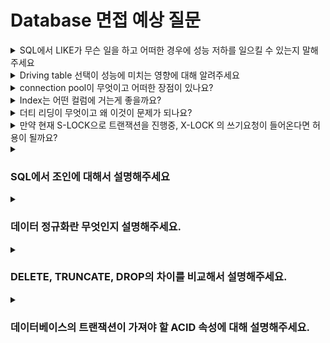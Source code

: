 # Database 면접 예상 질문

<details>
<summary>SQL에서 LIKE가 무슨 일을 하고 어떠한 경우에 성능 저하를 일으킬 수 있는지 말해주세요</summary>

<br>

- LIKE 는 문자열 데이터에서 문자열 패턴 매칭에 사용되는 키워드입니다.
- 와일드카드라는 특수 문자와 함께 사용되는데 % 기호는 0개 이상의 모든 문자, _는 1개의 단일 문자를 의미합니다.
- LIKE는 %가 패턴의 가장 앞부분에 있는 경우 INDEX 사용이 제한되어 전체 테이블 스캔이 발생해 성능 저하를 일으킬 수 있습니다.

    <details>
    <summary>꼬리질문 : 그렇다면 LIKE의 성능 개선 방법에는 어떤 것이 있는지 알려주세요</summary>
    
    <br>

    - 첫번째 방법으로는 패턴 앞에 %를 피해 index가 효율적으로 사용되게 하는 것입니다.
    - 두번째 방법으로는 패턴 앞에 %가 반드시 필요한 경우 Full Text INDEX나 전문 검색 엔진을 활용하는 것입니다.
    
    </details>
</details>



<details>
<summary>Driving table 선택이 성능에 미치는 영향에 대해 알려주세요</summary>

<br>

- Driving table은 join시 먼저 access되는 테이블이고 Driven table은 Driving table로부터 값을 받아 나중에 access되는 테이블입니다. 
- Driving table의 행 수만큼 반복적으로 Driven table을 조회하기 때문에 행 수가 적고, 조건으로 걸러질 가능성이 높은 테이블을 Driving table로 삼는 것이 효율적입니다.
- 데이터 많은 테이블이 Driving table 되면 반복 조회 횟수 많아져 느려질 수 있습니다.
- 데이터 적은 테이블이 Driving table 되면 반복 조회가 적어져 빨라질 수 있습니다.

    <details>
    <summary>꼬리질문 : index는 Driven, Driving 둘 중 어떤 테이블에 있는게 좋은가요?</summary>
    
    <br>

    - Driven table에 Index가 있는 것이 성능적으로 좋습니다.
    - Index가 있다면 Driven table을 순회하지 않고 빨리 찾을 수 있어서 Driven table 조인 컬럼에 Index 있을 때 성능 좋습니다.
    - Driving table은 일반적으로 한번만 full scan하기 때문에 Driving table에는 있으면 좋지만 없어도 상관 없습니다.

    
    </details>
</details>



<details>
<summary>connection pool이 무엇이고 어떠한 장점이 있나요?</summary>

<br>

- connection pool이란 Connection 객체를 Application 실행 시 미리 일정 수만큼 생성 후 pool에 저장해두고, 필요할 때마다 Connection 할당받아 사용한 뒤 반환하는 기법입니다.
- 장점으로는
- 매번 Connection 생성, 종료에 드는 overhead를 줄여 성능이 향상됩니다.
- 또 동시에 연결되는 Connection 수를 제한해 DB 서버에 과도한 부하 방지할 수 있습니다.
- 마지막으로 Connection 관리를 중앙 집중화해 Connection 누수 및 자원 고갈 문제 방지해 안전성을 향상 시킬 수 있습니다.

    <details>
    <summary>꼬리질문 : connection pool에서 발생 가능한 문제는 어떤 문제가 있나요?</summary>
    
    <br>

    - Connection Pool에 미리 생성된 Connection 수가 Application 동시 요청량보다 부족한 경우 Connection 수 부족으로 인한 대기 시간 증가할 수 있습니다.
    - Connection Pool 크기 너무 크게 설정해 Thread Pool 크기와 Connection Pool 크기 사이 불균형 발생해 connection이 놀고 있거나 Thread 증가로 많은 Context switching 발생할 수 있습니다.
    - Application이 마지막에 Connection 적절히 반환하지 않으면 Connection 누수가 발생해 Pool이 고갈될 수 있습니다.
    - DB 서버가 Connection 끊었는데 Connection Pool은 아직 살아있다고 인식해 죽은 Connection 사용해 쿼리 실행 시 오류가 발생 가능합니다.

    
    </details>
</details>



<details>
<summary>Index는 어떤 컬럼에 거는게 좋을까요?</summary>

<br>

- 카디널리티가 높은 컬럼
- 실제 작업에서 많이 활용되는 컬럼
- INSERT, UPDATE, DELETE가 자주 발생하지 않는 컬럼
- Primary key, 되도록 작은 데이터 타입 가지는 컬럼에 거는 것이 좋습니다.

    <details>
    <summary>꼬리질문 : Index가 적용이 안되는 경우에는 어떠한 경우가 있나요?</summary>
    
    <br>

    - 첫번째로 Index가 설정된 컬럼을 WHERE절 조건으로 걸지 않으면 Index가 적용되지 않고 Full Table Scan이 발생합니다.
    - 두번째로 인덱스 컬럼에 함수를 적용하거나 연산이 들어가면 인덱스가 무시됩니다.
    - 세번째로 LIKE 연산자에서 %가 앞에 위치하는 경우 인덱스가 적용되지 않습니다.
    - 마지막으로 인덱스 컬럼의 데이터 타입과 다른 타입과 비교할 경우 인덱스가 적용되지 않습니다.

    
    </details>
</details>



<details>
<summary>더티 리딩이 무엇이고 왜 이것이 문제가 되나요?</summary>

<br>

- 커밋되지 않은 데이터를 다른 트랜잭션이 읽는 현상입니다. 롤백 시 잘못된 데이터를 참조하게 되어 데이터 일관성이 깨집니다.

    <details>
    <summary>꼬리질문 : 더티 리딩을 방지하기 위해선 어떻게 해야하나요?</summary>
    
    <br>

    - READ COMMITTED 이상의 격리 수준을 사용하거나, 잠금(Lock)으로 커밋 전 데이터 접근을 막습니다.
    
    </details>
</details>



<details>
<summary>만약 현재 S-LOCK으로 트랜잭션을 진행중, X-LOCK 의 쓰기요청이 들어온다면 허용이 될까요?</summary>

- 허용되지 않습니다. S-LOCK은 읽기 전용이기 때문에 쓰기(X-LOCK) 요청은 대기 상태에 들어갑니다.

    <details>
    <summary>꼬리질문 : 낙관적 LOCK 과 비관적 LOCK에 대해 설명이 가능한가요?</summary>

    - 낙관적은 충돌이 드물다고 가정하고 커밋 시점에 검증, 비관적은 처음부터 락을 걸어 충돌을 방지합니다.
    </details>
</details>



<details>
<summary><h3>SQL에서 조인에 대해서 설명해주세요</h3></summary>
    > 두 개의 테이블을 서로 묶어서 하나의 결과를 만들어 내는 것을 의미합니다.
    <details>
    <summary><h4>꼬리질문 : 왼쪽 테이블에 있는 값이 오른쪽 테이블에 없는 값일 때, left 조인과 right 조인을 비교해서 설명해주세요.</h4></summary>
        > left 조인은 왼쪽 테이블 값은 무조건 결과에 포함되고 오른쪽 테이블에 일치하는 값이 없으면 null로 표시됩니다. 반대로 right 조인은 왼쪽 테이블만 있는 값은 제외되고 오른쪽 테이블의 모든 값은 포함됩니다.
    </details>
    <details>
    <summary><h4>꼬리질문 : SQL에서 쿼리의 수행 순서에 대해 설명해주세요.</h4></summary>
        > from, join > where > group by > having > select > distinct > order by > limit, offset
    </details>
</details>



<details>
<summary><h3>데이터 정규화란 무엇인지 설명해주세요.</h3></summary>
    > 데이터의 중복을 최소화하고, 데이터의 일관성 및 무결성을 확보하기 위해 테이블을 분해하는 과정입니다.
    <details>
    <summary><h4>꼬리질문 : 이상 현상의 종류에 대해 알려주세요.</h4></summary>
        > 삽입 이상은 존재하지 않는 값은 삽입 할 수 없는 문제가 발생하는 것이고, 수정 이상은 하나의 데이터를 수정함으로써 데이터의 일관성이 깨져버리는 것이고, 삭제 이상은 데이터를 삭제함으로써 다른 데이터까지 사라지는 문제가 발생하는 것을 의미합니다.
    </details>
</details>



<details>
<summary><h3>DELETE, TRUNCATE, DROP의 차이를 비교해서 설명해주세요.</h3></summary>
    > DELETE는 테이블의 특정 행만 지울 수 있으며 롤백이 가능합니다. 하지만 TRUNCATE는 테이블의 구조만 남기고 모든 행만 지우며 롤백이 불가능합니다. DROP은 테이블 자체의 구조를 지우는 방식이며 역시 롤백이 불가능한 방식입니다.
</details>



<details>
<summary><h3>데이터베이스의 트랜잭션이 가져야 할 ACID 속성에 대해 설명해주세요.</h3></summary>
    > 원자성(A)은 트랜잭션은 모든 연산은 전부 성공하거나 실패해야 한다는 것이고, 일관성은(C)은 트랜잭션 실행 전과 후 일관성 상태를 유지해야 한다는 것이고, 독립성(I)은 여러 트랜잭션이 동시에 실행될 때 각 트랜잭션은 독립적으로 실행되어야 한다는 것이고, 지속성(D)은 성공한 트랜잭션의 결과는 영구적으로 저장되어야 한다는 것입니다.
</details>
